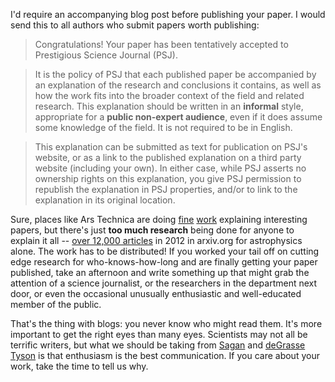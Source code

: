 I'd require an accompanying blog post before publishing your paper. I would send this to all authors who submit papers worth publishing:

> Congratulations! Your paper has been tentatively accepted to Prestigious Science Journal (PSJ).

> It is the policy of PSJ that each published paper be accompanied by an explanation of the research and conclusions it contains, as well as how the work fits into the broader context of the field and related research. This explanation should be written in an **informal** style, appropriate for a **public non-expert audience**, even if it does assume some knowledge of the field. It is not required to be in English.

> This explanation can be submitted as text for publication on PSJ's website, or as a link to the published explanation on a third party website (including your own). In either case, while PSJ asserts no ownership rights on this explanation, you give PSJ permission to republish the explanation in PSJ properties, and/or to link to the explanation in its original location.

Sure, places like Ars Technica are doing [fine](http://arstechnica.com/science/2013/05/taking-politics-into-account-helps-craft-effective-recycling-message/) [work](http://arstechnica.com/science/2013/05/refined-distance-measurements-rescue-a-threatened-theory/) explaining interesting papers, but there's just **too much research** being done for anyone to explain it all -- [over 12,000 articles](http://arxiv.org/year/astro-ph/12) in 2012 in arxiv.org for astrophysics alone. The work has to be distributed! If you worked your tail off on cutting edge research for who-knows-how-long and are finally getting your paper published, take an afternoon and write something up that might grab the attention of a science journalist, or the researchers in the department next door, or even the occasional unusually enthusiastic and well-educated member of the public. 

That's the thing with blogs: you never know who might read them. It's more important to get the right eyes than many eyes. Scientists may not all be terrific writers, but what we should be taking from [Sagan](https://www.google.com/search?q=sagan+cosmos&source=lnms&tbm=isch) and [deGrasse Tyson](https://www.google.com/search?q=sagan+cosmos&source=lnms&tbm=isch) is that enthusiasm is the best communication. If you care about your work, take the time to tell us why.